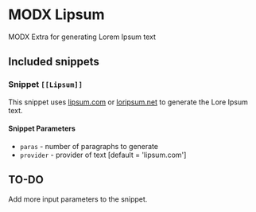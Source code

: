 MODX Lipsum
===========

MODX Extra for generating Lorem Ipsum text

Included snippets
-----------------

### Snippet `[[Lipsum]]`

This snippet uses [lipsum.com](http://lipsum.com/) or [loripsum.net](http://loripsum.net/) to generate the Lore Ipsum text.

#### Snippet Parameters
* `paras`     -  number of paragraphs to generate
* `provider`  -  provider of text [default = 'lipsum.com']

TO-DO
-----

Add more input parameters to the snippet.




